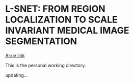 # L-SNET: FROM REGION LOCALIZATION TO SCALE INVARIANT MEDICAL IMAGE SEGMENTATION

[Arxiv link](https://arxiv.org/abs/2102.05971)

This is the personal working directory.

updating...
